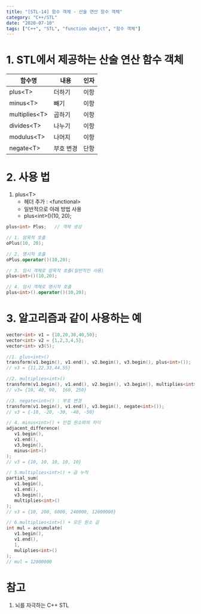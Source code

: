 ```yaml
---
title: "[STL-14] 함수 객체 - 산술 연산 함수 객체"
category: "C++/STL"
date: "2020-07-10"
tags: ["C++", "STL", "function obejct", "함수 객체"]
---
```


# 1. STL에서 제공하는 산술 연산 함수 객체

| 함수명         | 내용      | 인자 |
| -------------- | --------- | ---- |
| plus\<T>       | 더하기    | 이항 |
| minus\<T>      | 빼기      | 이항 |
| multiplies\<T> | 곱하기    | 이항 |
| divides\<T>    | 나누기    | 이항 |
| modulus\<T>    | 나머지    | 이항 |
| negate\<T>     | 부호 변경 | 단항 |

# 2. 사용 법

1. plus\<T>
   - 헤더 추가 : \<functional>
   - 일반적으로 아래 방법 사용
   - plus\<int>()(10, 20);

```cpp
plus<int> Plus;   // 객체 생성

// 1. 암묵적 호출
oPlus(10, 20);

// 2. 명시적 호출
oPlus.operator()(10,20);

// 3. 임시 객체로 암묵적 호출(일반적인 사용)
plus<int>()(10,20);

// 4. 임시 객체로 명시적 호출
plus<int>().operator()(10,20);
```

# 3. 알고리즘과 같이 사용하는 예

```cpp
vector<int> v1 = {10,20,30,40,50};
vector<int> v2 = {1,2,3,4,5};
vector<int> v3(5);

//1. plus<int>()
transform(v1.begin(), v1.end(), v2.begin(), v3.begin(), plus<int>());
// v3 = {11,22,33,44,55}

//2. multiplies<int>()
transform(v1.begin(), v1.end(), v2.begin(), v3.begin(), multiplies<int>());
// v3= {10, 40, 90,  160, 250}

//3. negate<int>() : 부호 변경
transform(v1.begin(), v1.end(), v3.begin(), negate<int>());
// v3 = {-10, -20, -30, -40, -50}

// 4. minus<int>() + 인접 원소와의 차이
adjacent_difference(
   v1.begin(),
   v1.end(),
   v3,begin(),
   minus<int>()
);
// v3 = {10, 10, 10, 10, 10}

// 5.multiplies<int>() + 곱 누적
partial_sum(
   v1.begin(),
   v1.end(),
   v3.begin(),
   multiplies<int>()
);
// v3 = {10, 200, 6000, 240000, 12000000}

// 6.multiplies<int>() + 모든 원소 곱
int mul = accumulate(
   v1.begin(),
   v1.end(),
   1,
   muliplies<int>()
);
// mul = 12000000
```

# 참고

1. 뇌를 자극하는 C++ STL
